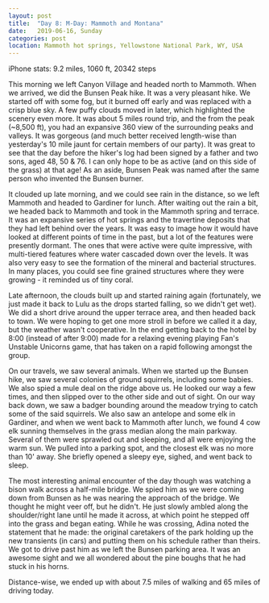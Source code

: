 ```yaml
---
layout: post
title:  "Day 8: M-Day: Mammoth and Montana"
date:   2019-06-16, Sunday
categories: post
location: Mammoth hot springs, Yellowstone National Park, WY, USA
---
```


iPhone stats:  9.2 miles, 1060 ft, 20342 steps

This morning we left Canyon Village and headed north to Mammoth. When we arrived, we did the Bunsen Peak hike. It was a very pleasant hike. We started off with some fog, but it burned off early and was replaced with a crisp blue sky. A few puffy clouds moved in later, which highlighted the scenery even more. It was about 5 miles round trip, and the from the peak (~8,500 ft), you had an expansive 360 view of the surrounding peaks and valleys. It was gorgeous (and much better received length-wise than yesterday's 10 mile jaunt for certain members of our party). It was great to see that the day before the hiker's log had been signed by a father and two sons, aged 48, 50 & 76. I can only hope to be as active (and on this side of the grass) at that age! As an aside, Bunsen Peak was named after the same person who invented the Bunsen burner.

It clouded up late morning, and we could see rain in the distance, so we left Mammoth and headed to Gardiner for lunch. After waiting out the rain a bit, we headed back to Mammoth and took in the Mammoth spring and terrace. It was an expansive series of hot springs and the travertine deposits that they had left behind over the years. It was easy to image how it would have looked at different points of time in the past, but a lot of the features were presently dormant. The ones that were active were quite impressive, with multi-tiered features where water cascaded down over the levels. It was also very easy to see the formation of the mineral and bacterial structures. In many places, you could see fine grained structures where they were growing - it reminded us of tiny coral.

Late afternoon, the clouds built up and started raining again (fortunately, we just made it back to Lulu as the drops started falling, so we didn't get wet). We did a short drive around the upper terrace area, and then headed back to town. We were hoping to get one more stroll in before we called it a day, but the weather wasn't cooperative. In the end getting back to the hotel by 8:00 (instead of after 9:00) made for a relaxing evening playing Fan's Unstable Unicorns game, that has taken on a rapid following amongst the group.

On our travels, we saw several animals. When we started up the Bunsen hike, we saw several colonies of ground squirrels, including some babies. We also spied a mule deal on the ridge above us. He looked our way a few times, and then slipped over to the other side and out of sight. On our way back down, we saw a badger bounding around the meadow trying to catch some of the said squirrels. We also saw an antelope and some elk in Gardiner, and when we went back to Mammoth after lunch, we found 4 cow elk sunning themselves in the grass median along the main parkway. Several of them were sprawled out and sleeping, and all were enjoying the warm sun. We pulled into a parking spot, and the closest elk was no more than 10' away. She briefly opened a sleepy eye, sighed, and went back to sleep.

The most interesting animal encounter of the day though was watching a bison walk across a half-mile bridge. We spied him as we were coming down from Bunsen as he was nearing the approach of the bridge. We thought he might veer off, but he didn't. He just slowly ambled along the shoulder/right lane until he made it across, at which point he stepped off into the grass and began eating. While he was crossing, Adina noted the statement that he made: the original caretakers of the park holding up the new transients (in cars) and putting them on his schedule rather than theirs. We got to drive past him as we left the Bunsen parking area. It was an awesome sight and we all wondered about the pine boughs that he had stuck in his horns.

Distance-wise, we ended up with about 7.5 miles of walking and 65 miles of driving today.
